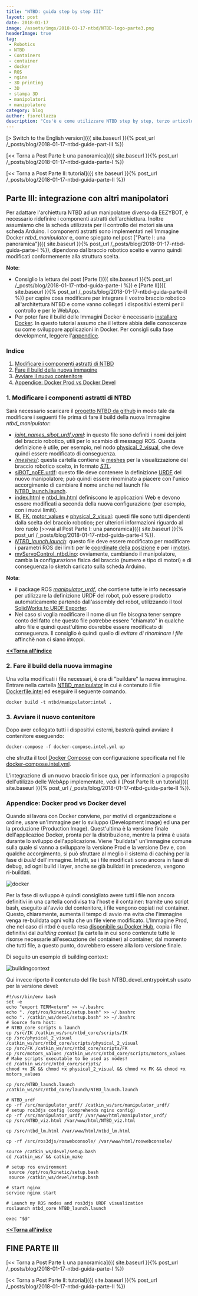 ```yaml
---
title: "NTBD: guida step by step III"
layout: post
date: 2018-01-17
image: /assets/imgs/2018-01-17-ntbd/NTBD-logo-parte3.png
headerImage: true
tag:
 - Robotics
 - NTBD
 - Containers
 - container
 - docker
 - ROS
 - nginx
 - 3D printing
 - 3D
 - stampa 3D
 - manipolatori
 - manipolatore
category: blog
author: fiorellazza
description: "Cos'è e come utilizzare NTBD step by step, terzo articolo della serie"
---
```

[> Switch to the English version]({{ site.baseurl }}{% post_url /_posts/blog/2018-01-17-ntbd-guide-part-III %})

[<< Torna a Post Parte I: una panoramica]({{ site.baseurl }}{% post_url /_posts/blog/2018-01-17-ntbd-guida-parte-I %})

[<< Torna a Post Parte II: tutorial]({{ site.baseurl }}{% post_url /_posts/blog/2018-01-17-ntbd-guida-parte-II %})

## Parte III: integrazione con altri manipolatori
Per adattare l'archiettura NTBD ad un manipolatore diverso da EEZYBOT, è necessario ridefinire i componenti astratti dell'archiettura.  Inoltre assumiamo che la scheda utilizzata per il controllo dei motori sia una scheda Arduino.
I componenti astratti sono implementati nell'Immagine Docker *ntbd_manipulator* e, come spiegato nel post ["Parte I: una panoramica"]({{ site.baseurl }}{% post_url /_posts/blog/2018-01-17-ntbd-guida-parte-I %}), dipendono dal braccio robotico scelto e vanno quindi modificati conformemente alla struttura scelta. 

**Note**: 
- Consiglio la lettura dei post [Parte I]({{ site.baseurl }}{% post_url /_posts/blog/2018-01-17-ntbd-guida-parte-I %}) e [Parte II]({{ site.baseurl }}{% post_url /_posts/blog/2018-01-17-ntbd-guida-parte-II %}) per capire cosa modificare per integrare il vostro braccio robotico all'architettura NTBD e come vanno collegati i dispositivi esterni per il controllo e per le WebApp.
- Per poter fare il build delle Immagini Docker è necessario [installare Docker](https://docs.docker.com/engine/installation/linux/docker-ce/ubuntu/#uninstall-old-versions). In questo tutorial assumo che il lettore abbia delle conoscenze su come sviluppare applicazioni in Docker. Per consigli sulla fase development, leggere l'[appendice](#appendice-docker-prod-vs-docker-devel).

### Indice
1. [Modificare i componenti astratti di NTBD](#modificare-i-componenti-astratti-di-ntbd)
2. [Fare il build della nuova immagine](#fare-il-build-della-nuova-immagine)
3. [Avviare il nuovo contenitore](#avviare-il-nuovo-contenitore)
4. [Appendice: Docker Prod vs Docker Devel](#appendice-docker-prod-vs-docker-devel)

### 1. Modificare i componenti astratti di NTBD
Sarà necessario scaricare il [progetto NTBD da github](https://github.com/HotBlackRobotics/ntbd) in modo tale da modificare i seguenti file prima di fare il build della nuova Immagine *ntbd_manipulator*:

- [*joint_names_sibot_urdf.yaml*](https://github.com/HotBlackRobotics/ntbd/blob/devel/NTBD_manipulator/NTBD_abstract_nodes/manipulator_urdf/config/joint_names_sibot_urdf.yaml): in questo file sono definiti i nomi dei joint del braccio robotico, utili per lo scambio di messaggi ROS. Questa definizione è utile, per esempio, nel nodo [physical_2_visual](https://github.com/HotBlackRobotics/ntbd/blob/devel/NTBD_manipulator/NTBD_abstract_nodes/physical_2_visual), che deve quindi essere modificato di conseguenza.
- [*/meshes/*](https://github.com/HotBlackRobotics/ntbd/tree/devel/NTBD_manipulator/NTBD_abstract_nodes/manipulator_urdf/meshes): questa cartella contiene le [meshes](https://it.wikipedia.org/wiki/Mesh_poligonale) per la visualizzazione del braccio robotico scelto, in formato [*STL*](https://it.wikipedia.org/wiki/STL_(formato_di_file)).
 - [siBOT_noEE.urdf](https://github.com/HotBlackRobotics/ntbd/blob/devel/NTBD_manipulator/NTBD_abstract_nodes/manipulator_urdf/urdf/siBOT_noEE.urdf): questo file deve contenere la definizione [URDF](http://sdk.rethinkrobotics.com/wiki/URDF) del nuovo manipolatore; può quindi essere rinominato a piacere con l'unico accorgimento di cambiare il nome anche nel launch file [NTBD_launch.launch](https://github.com/HotBlackRobotics/ntbd/blob/devel/NTBD_manipulator/launch/NTBD_launch.launch).
 - [index.html](https://github.com/HotBlackRobotics/ntbd/blob/06f5af9c35c814ff039fc60e410531724c96a11c/NTBD_manipulator/NTBD_abstract_nodes/web/index.html) e [ntbd_lm.html](https://github.com/HotBlackRobotics/ntbd/blob/06f5af9c35c814ff039fc60e410531724c96a11c/NTBD_manipulator/NTBD_abstract_nodes/web/ntbd_lm.html) definiscono le applicazioni Web e devono essere modificati a seconda della nuova configurazione (per esempio, con i nuovi limiti).
 - [IK](https://github.com/HotBlackRobotics/ntbd/blob/06f5af9c35c814ff039fc60e410531724c96a11c/NTBD_manipulator/NTBD_abstract_nodes/IK), [FK](https://github.com/HotBlackRobotics/ntbd/blob/06f5af9c35c814ff039fc60e410531724c96a11c/NTBD_manipulator/NTBD_abstract_nodes/FK), [motor_values](https://github.com/HotBlackRobotics/ntbd/blob/06f5af9c35c814ff039fc60e410531724c96a11c/NTBD_manipulator/NTBD_abstract_nodes/motors_values) e [physical_2_visual](https://github.com/HotBlackRobotics/ntbd/blob/06f5af9c35c814ff039fc60e410531724c96a11c/NTBD_manipulator/NTBD_abstract_nodes/physical_2_visual): questi file sono tutti dipendenti dalla scelta del braccio robotico; per ulteriori informazioni riguardo al loro ruolo [>>vai al Post Parte I: una panoramica]({{ site.baseurl }}{% post_url /_posts/blog/2018-01-17-ntbd-guida-parte-I %}).
- [*NTBD_launch.launch*](https://github.com/HotBlackRobotics/ntbd/blob/devel/NTBD_manipulator/launch/NTBD_launch.launch): questo file deve essere modificato per modificare i parametri ROS dei limiti per le [coordinate della posizione](https://github.com/HotBlackRobotics/ntbd/blob/06f5af9c35c814ff039fc60e410531724c96a11c/NTBD_manipulator/launch/NTBD_launch.launch#L16) e per i [motori](https://github.com/HotBlackRobotics/ntbd/blob/06f5af9c35c814ff039fc60e410531724c96a11c/NTBD_manipulator/launch/NTBD_launch.launch#L24). 
- [myServoControl_ntbd.ino](https://github.com/HotBlackRobotics/ntbd/blob/06f5af9c35c814ff039fc60e410531724c96a11c/myServoControl_ntbd.ino): ovviamente, cambiando  il manipolatore,  cambia la configurazione fisica del braccio (numero e tipo di motori) e di conseguenza lo sketch caricato sulla scheda Arduino.

**Nota**: 
- il package ROS [*manipulator_urdf*](https://github.com/HotBlackRobotics/ntbd/tree/06f5af9c35c814ff039fc60e410531724c96a11c/NTBD_manipulator/NTBD_abstract_nodes/manipulator_urdf), che contiene tutte le info necessarie per utilizzare la definizione URDF del robot, può essere prodotto automaticamente partendo dall'assembly del robot, utilizzando il tool [SolidWorks to URDF Exporter](http://wiki.ros.org/sw_urdf_exporter/Tutorials/Export%20an%20Assembly).
- Nel caso si voglia modificare il nome di un file bisogna tener sempre conto del fatto che questo file potrebbe essere "chiamato" in qualche altro file e quindi quest'ultimo dovrebbe essere modificato di conseguenza. Il consiglio è quindi quello di *evitare di rinominare i file* affinchè non ci siano intoppi.

[**<<Torna all'indice**](#indice)

### 2. Fare il build della nuova immagine
Una volta modificati i file necessari, è ora di "buildare" la nuova immagine. Entrare nella cartella [NTBD_manipulator](https://github.com/HotBlackRobotics/ntbd/tree/06f5af9c35c814ff039fc60e410531724c96a11c/NTBD_manipulator) in cui è contenuto il file [Dockerfile.intel](https://github.com/HotBlackRobotics/ntbd/blob/06f5af9c35c814ff039fc60e410531724c96a11c/NTBD_manipulator/Dockerfile.intel) ed eseguire il seguente comando.
```
docker build -t ntbd/manipulator:intel .
```

### 3. Avviare il nuovo contenitore
Dopo aver collegato tutti i dispositivi esterni, basterà quindi avviare il contenitore eseguendo:
```
docker-compose -f docker-compose.intel.yml up
```
che sfrutta il tool [Docker Compose](https://docs.docker.com/compose/overview/) con configurazione specificata nel file [docker-compose.intel.yml](https://github.com/HotBlackRobotics/ntbd/blob/06f5af9c35c814ff039fc60e410531724c96a11c/NTBD_manipulator/docker-compose.intel.yml).

L'integrazione di un nuovo braccio finisce qua, per informazioni a proposito dell'utilizzo delle WebApp implementate, vedi il [Post Parte II: un tutorial]({{ site.baseurl }}{% post_url /_posts/blog/2018-01-17-ntbd-guida-parte-II %}).

### Appendice: Docker prod vs Docker devel
Quando si lavora con Docker conviene, per motivi di organizzazione e ordine, usare un'Immagine per lo sviluppo (Development Image) ed una per la produzione (Production Image). Quest'ultima è la versione finale dell'applicazioe Docker, pronta per la distribuzione, mentre la prima è usata durante lo sviluppo dell'applicazione. Viene "buildata" un'immagine comune sulla quale si vanno a sviluppare la versione Prod e la versione Dev e, con qualche accorgimento, si può sfruttare al meglio il sistema di caching per la fase di *build* dell'immagine. Infatti, se i file modificati sono ancora in fase di debug, ad ogni build i layer, anche se già buildati in precedenza, vengono ri-buildati.

![docker](/assets/imgs/2018-01-17-ntbd/4_dockerdev.png)

Per la fase di sviluppo è quindi consigliato avere tutti i file non ancora definitivi in una cartella condivisa tra l'host e il container: tramite uno script bash, eseguito all'avvio del contenitore, i file vengono copiati nel container.
Questo, chiaramente, aumenta il tempo di avvio ma evita che l'immagine venga re-buildata ogni volta che un file viene modificato. L'Immagine Prod, che nel caso di ntbd è quella resa [disponibile su Docker Hub](https://hub.docker.com/r/hbrobotics/ntbd_manipulator/), copia i file definitivi dal *building context* (la cartella in cui sono contenute tutte le risorse necessarie all'esecuzione del container) al container, dal momento che tutti file, a questo punto, dovrebbero essere alla loro versione finale.

Di seguito un esempio di building context:

![buildingcontext](/assets/imgs/2018-01-17-ntbd/building-context.png)

Qui invece riporto il contenuto del file bash NTBD_devel_entrypoint.sh usato per la versione devel:
```
#!/usr/bin/env bash
set -e
echo "export TERM=xterm" >> ~/.bashrc
echo ". /opt/ros/kinetic/setup.bash" >> ~/.bashrc
echo ". /catkin_ws/devel/setup.bash" >> ~/.bashrc
# Source form host:
# NTBD_core scripts & launch
cp /src/IK /catkin_ws/src/ntbd_core/scripts/IK
cp /src/physical_2_visual /catkin_ws/src/ntbd_core/scripts/physical_2_visual
cp /src/FK /catkin_ws/src/ntbd_core/scripts/FK
cp /src/motors_values /catkin_ws/src/ntbd_core/scripts/motors_values
# Make scripts executable to be used as nodes!
cd /catkin_ws/src/ntbd_core/scripts/
chmod +x IK && chmod +x physical_2_visual && chmod +x FK && chmod +x motors_values

cp /src/NTBD_launch.launch /catkin_ws/src/ntbd_core/launch/NTBD_launch.launch

# NTBD_urdf
cp -rf /src/manipulator_urdf/ /catkin_ws/src/manipulator_urdf/
# setup ros3djs config (comprehends nginx config)
cp -rf /src/manipulator_urdf/ /var/www/html/manipulator_urdf/
cp /src/NTBD_viz.html /var/www/html/NTBD_viz.html

cp /src/ntbd_lm.html /var/www/html/ntbd_lm.html

cp -rf /src/ros3djs/roswebconsole/ /var/www/html/roswebconsole/ 

source /catkin_ws/devel/setup.bash
cd /catkin_ws/ && catkin_make

# setup ros environment
 source /opt/ros/kinetic/setup.bash
 source /catkin_ws/devel/setup.bash
 
# start nginx
service nginx start

# Launch my ROS nodes and ros3djs URDF visualization
roslaunch ntbd_core NTBD_launch.launch

exec "$@"
```
[**<<Torna all'indice**](#indice)

## FINE PARTE III

[<< Torna a Post Parte I: una panoramica]({{ site.baseurl }}{% post_url /_posts/blog/2018-01-17-ntbd-guida-parte-I %})

[<< Torna a Post Parte II: tutorial]({{ site.baseurl }}{% post_url /_posts/blog/2018-01-17-ntbd-guida-parte-II %})
